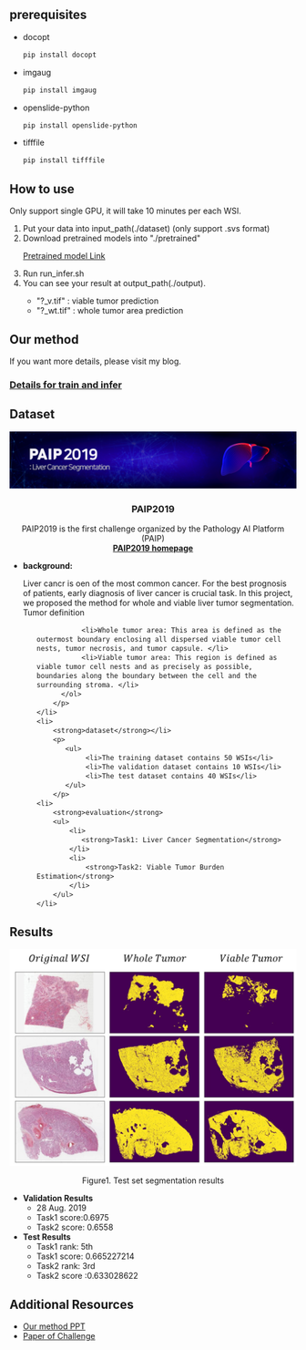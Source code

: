



<!--prerequisites-->
## prerequisites
* docopt
  ```sh
  pip install docopt
  ```
* imgaug
  ```sh
  pip install imgaug
  ```
* openslide-python
  ```sh
  pip install openslide-python
  ```
* tifffile
  ```sh
  pip install tifffile
  ```

<!-- How to use -->
## How to use
Only support single GPU, it will take 10 minutes per each WSI.
<p align="center">
  <ol>
    <li> Put your data into input_path(./dataset) (only support .svs format)
    <li> Download pretrained models into "./pretrained"
      <p>
        <a href="https://drive.google.com/drive/folders/1_XYv5gVB0OoAK8-GU5A64cVMQmkdd0He?usp=sharing">Pretrained model Link</a>
      </p>
    <li> Run run_infer.sh
    <li> You can see your result at output_path(./output).
      <p>
        <ul>
          <li> "?_v.tif" : viable tumor prediction
          <li>"?_wt.tif" : whole tumor area prediction
        </ul>
      </p>
  </ol>
</p>

<!-- Our method -->
## Our method
<p>


  If you want more details, please visit my blog.
  <h3><a href="https://chhan95.github.io/project/2021/03/15/paip2019.html">Details for train and infer</a></h3>

</p>


<!--Dataset-->
## Dataset
<p align="center">
    <a href="https://paip2019.grand-challenge.org">
        <img src="data/images/logo.png" alt="Logo">
    </a>
    <h3 align="center">PAIP2019</h3>
    <p align="center">
        PAIP2019 is the first challenge organized by the Pathology AI Platform (PAIP)
       <br>
        <a href="https://paip2019.grand-challenge.org/"><strong>PAIP2019 homepage</strong></a>
    </p>      
</p>

<ul>
    <li>
        <strong>background:</strong>
        <p>
          Liver cancr is oen of the most common cancer. For the best prognosis of patients, early diagnosis of liver cancer is crucial task.
          In this project, we proposed the method for whole and viable liver tumor segmentation.
          <br>
          Tumor definition
          <br>
          <ol>

               <li>Whole tumor area: This area is defined as the outermost boundary enclosing all dispersed viable tumor cell nests, tumor necrosis, and tumor capsule. </li>
               <li>Viable tumor area: This region is defined as viable tumor cell nests and as precisely as possible, boundaries along the boundary between the cell and the surrounding stroma. </li>
          </ol>
        </p>
    </li>
    <li>
        <strong>dataset</strong></li>
        <p>
           <ul>
                <li>The training dataset contains 50 WSIs</li>
                <li>The validation dataset contains 10 WSIs</li>
                <li>The test dataset contains 40 WSIs</li>
           </ul>
        </p>
    <li>
        <strong>evaluation</strong>
        <ul>
            <li>
               <strong>Task1: Liver Cancer Segmentation</strong>
            </li>
            <li>
                <strong>Task2: Viable Tumor Burden Estimation</strong>
            </li>
        </ul>
    </li>


</ul>




<!-- Results -->
## Results

<p align="center">
    <a href="https://paip2019.grand-challenge.org">
        <img src="data/images/test_result.png" alt="Logo">
    </a>
    <p align="center">
        Figure1. Test set segmentation results
    </p>      
</p>

<ul>
    <li>
        <strong>Validation Results</strong>
        <ul>    
            <li>28 Aug. 2019</li>
            <li>Task1 score:0.6975</li>
            <li>Task2 score: 0.6558</li>
        </ul>
    </li>
    <li>
        <strong>Test Results</strong>
        <ul>
            <li>Task1 rank: 5th</li>
            <li>Task1 score: 0.665227214</li>
            <li>Task2 rank: 3rd</li>
            <li>Task2 score :0.633028622</li>
        </ul>
    </li>
</ul>



<!--Presentation-->
## Additional Resources
<ul>
    <li>
        <a href="https://drive.google.com/file/d/12ReGYi7UZF7lPau33RnMqzxeMJWCdfJj/view">Our method PPT</a>
    </li>
    <li>
        <a href="https://www.sciencedirect.com/science/article/pii/S1361841520302188">Paper of Challenge</a>
    </li>
</ul>
